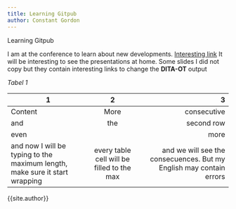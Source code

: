 ```yaml
---
title: Learning Gitpub
author: Constant Gordon
---
```



Learning Gitpub

I am at the conference to learn about new developments.
[Interesting link](http://www.constantstechdocsupport.nl)
It will be interesting to see the presentations at home. Some slides I did not copy but they contain interesting links to change the **DITA-OT** output

_Tabel 1_

|1|2|3|
|-|:-:|-:|
|Content|More|consecutive|
|and|the|second row|
|even||more|
|and now I will be typing to the maximum length, make sure it start wrapping|every table cell will be filled to the max|and we will see the consecuences. But my English may contain errors|

{{site.author}}
